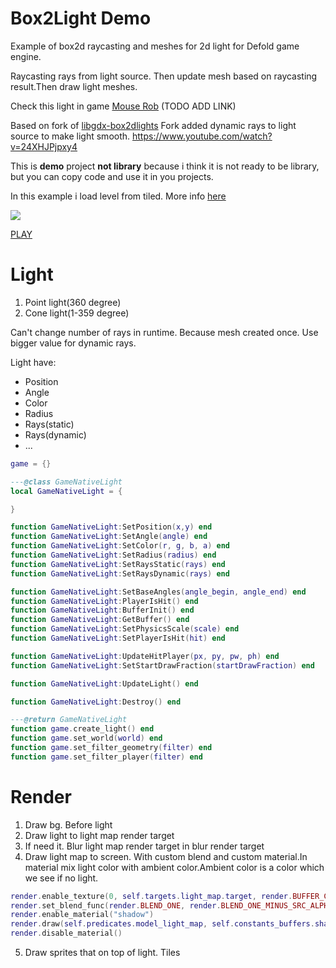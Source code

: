 # Box2Light Demo
Example of box2d raycasting and meshes for 2d light for Defold game engine.

Raycasting rays from light source. Then update mesh based on raycasting
result.Then draw light meshes.

Check this light in game [Mouse Rob]() (TODO ADD LINK)


Based on fork of [libgdx-box2dlights](https://github.com/piotr-j/box2dlights)
Fork added dynamic rays to light source to make light smooth.
https://www.youtube.com/watch?v=24XHJPjpxy4



This is **demo** project **not library** because i think it is not ready
to be library, but you can copy code and use it in you projects.

In this example i load level from tiled. More info [here](https://github.com/d954mas/defold-tiled-example)


[![](https://c5.patreon.com/external/logo/become_a_patron_button.png)](https://www.patreon.com/d954mas)

[PLAY](https://d954mas.github.io/defold-box2d-light-demo/)

# Light

1. Point light(360 degree)
2. Cone light(1-359 degree)

Can't change number of rays in runtime. Because mesh created once.
Use bigger value for dynamic rays.


Light have:
- Position
- Angle
- Color
- Radius
- Rays(static) 
- Rays(dynamic) 
- ...
```lua
game = {}

---@class GameNativeLight
local GameNativeLight = {

}

function GameNativeLight:SetPosition(x,y) end
function GameNativeLight:SetAngle(angle) end
function GameNativeLight:SetColor(r, g, b, a) end
function GameNativeLight:SetRadius(radius) end
function GameNativeLight:SetRaysStatic(rays) end
function GameNativeLight:SetRaysDynamic(rays) end

function GameNativeLight:SetBaseAngles(angle_begin, angle_end) end
function GameNativeLight:PlayerIsHit() end
function GameNativeLight:BufferInit() end
function GameNativeLight:GetBuffer() end
function GameNativeLight:SetPhysicsScale(scale) end
function GameNativeLight:SetPlayerIsHit(hit) end

function GameNativeLight:UpdateHitPlayer(px, py, pw, ph) end
function GameNativeLight:SetStartDrawFraction(startDrawFraction) end

function GameNativeLight:UpdateLight() end

function GameNativeLight:Destroy() end

---@return GameNativeLight
function game.create_light() end
function game.set_world(world) end
function game.set_filter_geometry(filter) end
function game.set_filter_player(filter) end

```

# Render
1. Draw bg. Before light
2. Draw light to light map render target
3. If need it. Blur light map  render target in blur  render target
4. Draw light map to screen. With custom blend and custom material.In material mix light color with ambient color.Ambient color is a color which we see if no light.
```lua
render.enable_texture(0, self.targets.light_map.target, render.BUFFER_COLOR_BIT)
render.set_blend_func(render.BLEND_ONE, render.BLEND_ONE_MINUS_SRC_ALPHA)
render.enable_material("shadow")
render.draw(self.predicates.model_light_map, self.constants_buffers.shadows)
render.disable_material()
```
5. Draw sprites that on top of light. Tiles